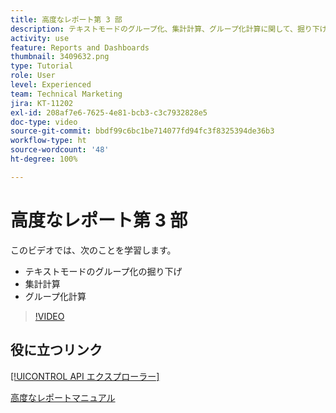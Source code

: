 ```yaml
---
title: 高度なレポート第 3 部
description: テキストモードのグループ化、集計計算、グループ化計算に関して、掘り下げて理解します。
activity: use
feature: Reports and Dashboards
thumbnail: 3409632.png
type: Tutorial
role: User
level: Experienced
team: Technical Marketing
jira: KT-11202
exl-id: 208af7e6-7625-4e81-bcb3-c3c7932828e5
doc-type: video
source-git-commit: bbdf99c6bc1be714077fd94fc3f8325394de36b3
workflow-type: ht
source-wordcount: '48'
ht-degree: 100%

---
```


# 高度なレポート第 3 部

このビデオでは、次のことを学習します。

* テキストモードのグループ化の掘り下げ
* 集計計算
* グループ化計算

>[!VIDEO](https://video.tv.adobe.com/v/3409635/?quality=12&learn=on&enablevpops=1)

## 役に立つリンク

[[!UICONTROL API エクスプローラー]](https://developer.adobe.com/workfront/api-explorer/)

[高度なレポートマニュアル](/help/assets/advanced-reporting-manual.pdf)
